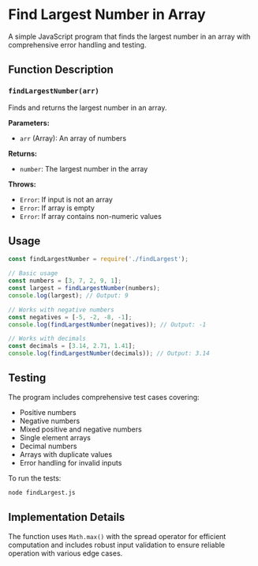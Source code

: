 # Find Largest Number in Array

A simple JavaScript program that finds the largest number in an array with comprehensive error handling and testing.

## Function Description

### `findLargestNumber(arr)`

Finds and returns the largest number in an array.

**Parameters:**
- `arr` (Array): An array of numbers

**Returns:**
- `number`: The largest number in the array

**Throws:**
- `Error`: If input is not an array
- `Error`: If array is empty
- `Error`: If array contains non-numeric values

## Usage

```javascript
const findLargestNumber = require('./findLargest');

// Basic usage
const numbers = [3, 7, 2, 9, 1];
const largest = findLargestNumber(numbers);
console.log(largest); // Output: 9

// Works with negative numbers
const negatives = [-5, -2, -8, -1];
console.log(findLargestNumber(negatives)); // Output: -1

// Works with decimals
const decimals = [3.14, 2.71, 1.41];
console.log(findLargestNumber(decimals)); // Output: 3.14
```

## Testing

The program includes comprehensive test cases covering:
- Positive numbers
- Negative numbers
- Mixed positive and negative numbers
- Single element arrays
- Decimal numbers
- Arrays with duplicate values
- Error handling for invalid inputs

To run the tests:

```bash
node findLargest.js
```

## Implementation Details

The function uses `Math.max()` with the spread operator for efficient computation and includes robust input validation to ensure reliable operation with various edge cases.